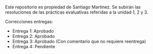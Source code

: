 Este repositorio es propiedad de Santiago Martinez. Se subirán las resoluciones de las prácticas evaluativas referidas a la unidad 1, 2 y 3.

Correcciones entregas:
- Entrega 1: Aprobado
- Entrega 2: Aprobado
- Entrega 3: Aprobado (Con comentario que no requiere reentrega)
- Entrega 4: Pendiente